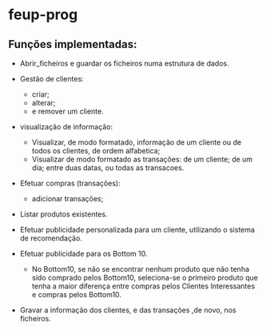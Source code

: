 # feup-prog

## Funções implementadas:

* Abrir_ficheiros e guardar os ficheiros numa estrutura de dados.

* Gestão de clientes:
  * criar;
  * alterar;
  * e remover um cliente.

* visualização de informação:
  * Visualizar, de modo formatado, informação de um cliente ou de todos os clientes, de ordem alfabetica;
  * Visualizar de modo formatado as transações: de um cliente; de um dia; entre duas datas, ou todas as transacoes.

* Efetuar compras (transações):
  * adicionar transações;

* Listar produtos existentes.

* Efetuar publicidade personalizada para um cliente, utilizando o sistema de recomendação.
* Efetuar publicidade para os Bottom 10.
  * No Bottom10, se não se encontrar nenhum produto que não tenha sido comprado pelos Bottom10, seleciona-se o primeiro produto que tenha a maior diferença entre compras pelos Clientes Interessantes e compras pelos Bottom10.

* Gravar a informação dos clientes, e das transações ,de novo, nos ficheiros.
